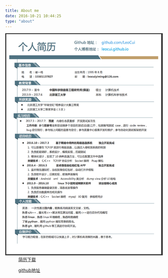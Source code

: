 ```yaml
---
title: About me
date: 2016-10-21 10:44:25
type: "about"
---
```


![](PersonalResume.png)   
　　　[简历下载](https://github.com/LeoCui/PersonalResume/)

　　　[github地址](https://github.com/LeoCui)